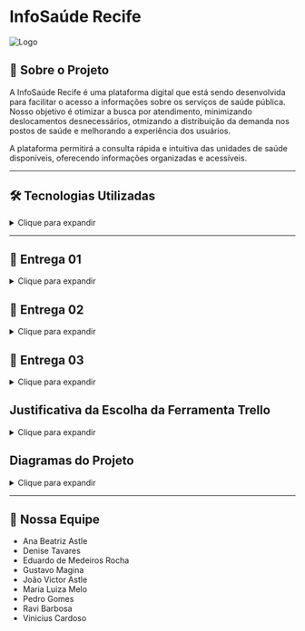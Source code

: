 # InfoSaúde Recife

![Logo](./img/logoInfoSaude.jpeg)

## 📌 Sobre o Projeto
A InfoSaúde Recife é uma plataforma digital que está sendo desenvolvida para facilitar o acesso a informações sobre os serviços de saúde pública. Nosso objetivo é otimizar a busca por atendimento, minimizando deslocamentos desnecessários, otmizando a distribuição da demanda nos postos de saúde e melhorando a experiência dos usuários.

A plataforma permitirá a consulta rápida e intuitiva das unidades de saúde disponíveis, oferecendo informações organizadas e acessíveis.

___

## 🛠 Tecnologias Utilizadas
<details> 
    <summary>Clique para expandir</summary>

- <img src="https://img.shields.io/badge/Jira-0052CC?style=for-the-badge&logo=Jira&logoColor=white" />
- <img src="https://img.shields.io/badge/WhatsApp-25D366?style=for-the-badge&logo=whatsapp&logoColor=white" />
- <img src="https://img.shields.io/badge/GitHub-100000?style=for-the-badge&logo=github&logoColor=white" />
- <img src="https://img.shields.io/badge/Google%20Drive-4285F4?style=for-the-badge&logo=googledrive&logoColor=white" />
- <img src="https://img.shields.io/badge/Vercel-000000?style=for-the-badge&logo=vercel&logoColor=white" />
- <img src="https://img.shields.io/badge/HTML5-E34F26?style=for-the-badge&logo=html5&logoColor=white" />
- <img src="https://img.shields.io/badge/CSS3-1572B6?style=for-the-badge&logo=css3&logoColor=white" />

</details>

___

## 📖 Entrega 01
<details>
    <summary>Clique para expandir</summary>

![Planejamento](./imgReadme/planejamentoJira.png)

### Backlog

![Backlog](./imgReadme/backlogJira.png)


## 🔗 Recursos do Projeto (Entrega 01)

- **Gerenciamento:**
    - [Trello](https://trello.com/b/DH96Xoq6/projeto-infosaude)

- **Apresentação:**
    - [Slides da Apresentação](https://www.canva.com/design/DAGCmpua3MQ/To3bhs9X5exntfk9QRJk5Q/edit?utm_content=DAGCmpua3MQ&utm_campaign=designshare&utm_medium=link2&utm_source=sharebutton)
- **Demonstração:**
    - [Screencast](https://drive.google.com/file/d/1X53gyZxotaYsbJRWsbnN4iZYeIEC44rE/view?usp=drive_link)
 
  ## Diagrama de Atividades

![Visão Geral Diagrama Atividades](prints/diagrama_atividades.jpeg)

</details>


## 📖 Entrega 02
<details>
    <summary>Clique para expandir</summary>


### 1. Visão Geral do Quadro (Trello)
![Visão Geral do Trello](prints/print.visaogeral_trello.JPG)

### 2. Exemplo de User Story Detalhada
![User Story com Checklist](prints/trello_carta_aceitacao.JPG)

### 3. Progresso das Tarefas na Sprint
![Movimentação de Cartões](prints/responsaveis.JPG)

### 4. Organização de Responsáveis
![Etiquetas e Responsáveis](prints/membros.JPG)


___

# Instruções de Acesso ao InfoSaúde Recife

## Sobre o Projeto
O **InfoSaúde Recife** é uma plataforma digital desenvolvida para democratizar o acesso às informações de saúde pública da cidade de Recife.  
O projeto busca reduzir a peregrinação de cidadãos em busca de atendimento, organizando dados de forma clara e acessível, e promovendo a inclusão digital e a cidadania.

## Como Acessar
O acesso é gratuito e aberto ao público em geral.

🔗 **Link da plataforma:**  
[https://info-saude-bd6s.vercel.app/](https://info-saude-bd6s.vercel.app/)

Não é necessário realizar cadastro ou autenticação.

---

## Navegação pela Plataforma

### 🏠 Home
- Apresentação da proposta do InfoSaúde.
- Opções de busca de postos de saúde por **localização** ou por **especialidades médicas**.
- Acesso rápido às informações gerais, como horários de funcionamento e principais serviços oferecidos nos postos.

### 🏥 Distritos
- Exibição de postos de saúde organizados por **distritos sanitários** de Recife.
- Visualização da distribuição dos postos em um **mapa interativo**, permitindo fácil identificação de unidades próximas.

### 🛠️ Menu de Serviços
- **Informações sobre Postos de Saúde:**  
  Endereços, serviços disponíveis e especialidades médicas oferecidas em cada unidade.
- **Orientações para o Cidadão:**  
  Documentação necessária para atendimento e instruções sobre como proceder em busca de serviços de saúde.
- **Contato e Suporte:**  
  Formulário protótipo para envio de dúvidas e sugestões (a ser implementado em versões futuras).

---

## Requisitos Técnicos
- **Navegadores Compatíveis:** Google Chrome, Microsoft Edge, Mozilla Firefox e Safari.
- **Dispositivos Compatíveis:** Computadores, smartphones e tablets (design responsivo).
- **Conexão:** Recomendável internet estável para melhor experiência de navegação.

---

## Observações
- A versão atual é um **protótipo estático**, desenvolvido para demonstrar a estrutura e o funcionamento da plataforma.
- Futuras versões do InfoSaúde irão incluir:
  - Integrações dinâmicas com bases de dados públicas.
  - Atualizações automáticas de informações dos postos de saúde.
  - Funcionalidades de comunicação direta com os usuários.

---

# Destaques do InfoSaúde

| Recurso                | Descrição                                                    |
|-------------------------|--------------------------------------------------------------|
| **Busca por Localização** | Encontre rapidamente postos próximos à sua residência.        |
| **Busca por Especialidade** | Consulte postos que oferecem serviços médicos específicos.    |
| **Mapa Interativo**      | Navegue visualmente pela cidade e identifique unidades de saúde. |
| **Inclusão Digital**     | Plataforma acessível a diferentes perfis de usuários.          |

___



## 🔗 Recursos do Projeto (Entrega 02)

- **Gerenciamento:**
    - [Trello](https://trello.com/b/DH96Xoq6/projeto-infosaude)

- **Apresentação:**
    - [Slides da Apresentação](https://www.canva.com/design/DAGl8FnqY1g/FbNJSN2IKcpnlroenxiNYg/edit)

- **Demonstração:**
    - [Screencast](https://drive.google.com/file/d/18RZb0QfYtQ-2tBeta3jGFc_bRU2adzWu/view?usp=sharing)
___

## JUSTIFICATIVA DO NÃO USO DA PROGRAMAÇÃO EM PARES:
 
No contexto do Projeto InfoSaúde, optamos por não adotar a técnica de Programação em Pares devido à natureza multidisciplinar e acadêmica do time, bem como pela divisão prática de funções.
O foco principal do projeto esteve voltado para a construção de um protótipo funcional e um fluxo claro de navegação e informações, com ênfase em design de solução, pesquisa de usuário e estruturação de conteúdo — mais do que no desenvolvimento de software propriamente dito.
Como a maior parte das tarefas de desenvolvimento envolveu criação de artefatos simples (páginas HTML estáticas, linguagem back-end básica, documentação, estrutura de navegação) em vez de códigos complexos que exigissem lógica colaborativa intensa, a adoção de Programação em Pares não se justificaria em termos de ganho de produtividade ou qualidade técnica.
Além disso, o time priorizou a autonomia individual na execução de microentregas específicas (como a criação de fluxogramas, testes de usabilidade, e construção de telas) para garantir agilidade no cumprimento de prazos curtos e dinâmicos, típicos de projetos acadêmicos com datas de entrega fixas.
Caso o projeto evoluísse para uma fase de desenvolvimento mais robusta — por exemplo, com a integração de banco de dados, uma linguam back-end mais complexa e interfaces dinâmicas —, a prática de Programação em Pares seria considerada como uma estratégia para aumento de qualidade de código e redução de bugs.

Fatores e Justificativas:

Natureza do projeto	- Mais protótipo, menos software robusto;

Tipo de tarefas	- Simples, mais front-end básico e estrutura com back-end simples;

Organização da equipe - Divisão por microentregas para ser mais ágil;

Prioridade - Cumprir prazos de maneira leve e prática. Agilidade individual para cumprir prazos;

Visão Futura - Em projetos mais técnicos e sistemas mais complexos, a Programação em Pares poderá ser incorporada;

Back-end simples - Não exigiu codificação complexa que justificasse Programação em Pares.

## Issue/bug tracker atualizado

![bug tracker](imgReadme/bug_tracker.png)
![labels do bug tracker](imgReadme/labels_bug_tracker.png)

___
  
## Diagrama de Atividades

![Visão Geral Diagrama Atividades](prints/diagrama_atividades.jpeg)

## Diagrama das Informações dos Distritos

![Visão Geral Diagrama Atividades](prints/diagrama_distritos.jpeg)

## Diagrama do Mapa Interativo

![Visão Geral Diagrama Atividades](prints/diagrama_interativo.jpeg)





</details>


## 📖 Entrega 03
<details>
    <summary>Clique para expandir</summary>

   ## Visão do Trello Geral Atualizada com Novas Sprints e Histórias

    
   ![Visão Geral do Trello](imgReadme/telatrello1..JPG) 


   
   ## Visão do Trello Geral Para Próxima Sprint

   
 ![Visão Geral do Trello Próxima Sprint](imgReadme/novasprint.JPG) 

---

## Diagramas Entrega 03


## Diagrama da Seção de Dicas de Saúde

![Visão Geral Diagrama Dicas de Saúde](imgReadme/Diagrama3.jpeg)


## Diagrama de Filtro por Posto de Saúde
    
![Visão Geral Diagrama de Filtro por Posto de Saúde](imgReadme/Diagrama4.jpeg)


</details>


## Justificativa da Escolha da Ferramenta Trello
<details>
    <summary>Clique para expandir</summary>
Para a gestão do projeto InfoSaúde Recife, optamos pelo uso do Trello como ferramenta principal de organização das atividades e acompanhamento das entregas. A decisão foi baseada nos seguintes fatores:

Facilidade de Uso e Acessibilidade: O Trello é uma plataforma intuitiva, que possibilita a colaboração remota da equipe de maneira simples e eficiente, atendendo às necessidades de times multidisciplinares e de projetos acadêmicos.

Metodologia Ágil (Scrum): O Trello permite a estruturação de quadros que simulam fluxos ágeis, como o Scrum, que foi a abordagem metodológica adotada pelo projeto. Os cartões representam tarefas (User Stories), os checklists indicam critérios de aceitação e os quadros são organizados em colunas que refletem o progresso das atividades (Backlog, To Do, Doing, Done).

Transparência e Rastreabilidade: A ferramenta proporciona visibilidade total sobre o andamento do projeto para todos os membros da equipe, facilitando a rastreabilidade das atividades realizadas e o gerenciamento do tempo de execução de cada etapa.

Integrações e Extensibilidade: A compatibilidade do Trello com outras ferramentas (como Google Drive e Slack) facilita a centralização de documentos, discussões e versões de artefatos desenvolvidos.

Custo-Benefício: Para o estágio atual do projeto, o Trello oferece uma versão gratuita que atende plenamente às necessidades, eliminando custos adicionais.
</details>



## Diagramas do Projeto
<details>
    <summary>Clique para expandir</summary>
    
## Diagrama de Atividades


![Visão Geral Diagrama Atividades](prints/diagrama_atividades.jpeg)

## Diagrama das Informações dos Distritos

![Visão Geral Diagrama Atividades](prints/diagrama_distritos.jpeg)

## Diagrama do Mapa Interativo

![Visão Geral Diagrama Atividades](prints/diagrama_interativo.jpeg)

## Diagrama da Seção de Dicas de Saúde

![Visão Geral Diagrama Dicas de Saúde](imgReadme/Diagrama3.jpeg)

## Diagrama de Filtro por Posto de Saúde
    
![Visão Geral Diagrama de Filtro por Posto de Saúde](imgReadme/Diagrama4.jpeg)




</details>

___

## 👥 Nossa Equipe

- Ana Beatriz Astle
- Denise Tavares
- Eduardo de Medeiros Rocha
- Gustavo Magina
- João Victor Astle
- Maria Luiza Melo
- Pedro Gomes
- Ravi Barbosa
- Vinicius Cardoso
